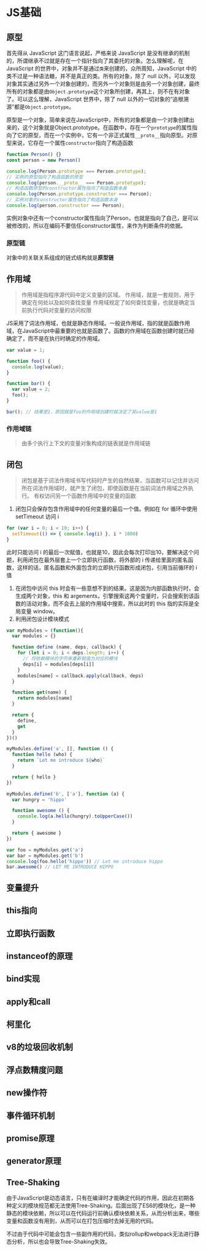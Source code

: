 # JS基础

## 原型

首先得从 JavaScript 这门语言说起，严格来说 JavaScript 是没有继承的机制的，所谓继承不过就是存在一个指针指向了其委托的对象。怎么理解呢，在 JavaScript 的世界中，对象并不是通过`类`来创建的，众所周知，JavaScript 中的类不过是一种语法糖，并不是真正的类。所有的对象，除了 null 以外，可以发现对象其实通过另外一个对象创建的，而另外一个对象则是由另一个对象创建，最终所有的对象都是由`Object.prototype`这个对象所创建，再其上，则不在有对象了。可以这么理解，JavaScript 世界中，除了 null 以外的一切对象的“追根溯源”都是`Object.prototype`。

原型是一个对象，简单来说在JavaScript中，所有的对象都是由一个对象创建出来的，这个对象就是Object.prototype。在函数中，存在一个`prototype`的属性指向了它的原型，而在一个实例中，它有一个非正式属性`__proto__`指向原型。对原型来说，它存在一个属性`constructor`指向了构造函数

```javascript
function Person() {}
const person = new Person()

console.log(Person.prototype === Person.prototype);
// 实例的原型指向了构造函数的原型
console.log(person.__proto__ === Person.prototype);
// 构造函数原型的constructor属性指向了构造函数本身
console.log(Person.prototype.constructor === Person);
// 实例对象的constructor属性指向了构造函数本身
console.log(person.constructor === Person);

```

实例对象中还有一个constructor属性指向了Person，也就是指向了自己，是可以被修改的，所以在编码不要信任constructor属性，来作为判断条件的依据。

### 原型链

对象中的关联关系组成的链式结构就是**原型链**

## 作用域

> 作用域是指程序源代码中定义变量的区域。
> 作用域，就是一套规则，用于确定在何处以及如何查找变量
> 作用域规定了如何查找变量，也就是确定当前执行代码对变量的访问权限

JS采用了词法作用域，也就是静态作用域。一般说作用域，指的就是函数作用域，在JavaScript中最重要的也就是函数了。函数的作用域在函数创建时就已经确定了，而不是在执行时确定的作用域。

```javascript
var value = 1;

function foo() {
  console.log(value);
}

function bar() {
  var value = 2;
  foo();
}

bar(); // 结果是1，原因就是foo的作用域创建时就决定了其value是1
```

### 作用域链

> 由多个执行上下文的变量对象构成的链表就是作用域链

## 闭包

> 闭包是基于词法作用域书写代码时产生的自然结果，当函数可以记住并访问所在词法作用域时，就产生了闭包，即使函数是在当前词法作用域之外执行。
> 有权访问另一个函数作用域中的变量的函数

1. 闭包只会保存包含作用域中的任何变量的最后一个值。例如在 for 循环中使用 setTimeout 访问 i

```javascript
for (var i = 0; i < 10; i++) {
  setTimeout(() => { console.log(i) }, i * 1000)
}
```

此时只能访问 i 的最后一次赋值，也就是10，因此会每次打印出10，要解决这个问题，利用闭包在最外层套上一个立即执行函数，将外部的 i 传递给里面的匿名函数，这样的话，匿名函数和外面包含的立即执行函数形成闭包，引用当前循环的 i 值

1. 在闭包中访问 this 时会有一些意想不到的结果。这是因为内部函数执行时，会生成两个对象，this 和 argements，引擎搜索这两个变量时，只会搜索到该函数的活动对象，而不会去上层的作用域中搜索，所以此时的 this 指的实际是全局变量 window。
2. 利用闭包设计模块模式

```javascript
var myModules = (function(){
  var modules = {}

  function define (name, deps, callback) {
    for (let i = 0; i < deps.length; i++) {
      // 将依赖模块的字符串重新赋值为对应的模块
      deps[i] = modules[deps[i]]
    }
    modules[name] = callback.apply(callback, deps)
  }

  function get(name) {
    return modules[name]
  }

  return {
    define,
    get
  }
})()

myModules.define('a', [], function () {
  function hello (who) {
    return `Let me introduce ${who}`
  }

  return { hello }
})

myModules.define('b', ['a'], function (a) {
  var hungry = 'hippo'

  function awesome () {
    console.log(a.hello(hungry).toUpperCase())
  }

  return { awesome }
})

var foo = myModules.get('a')
var bar = myModules.get('b')
console.log(foo.hello('hippo')) // Let me introduce hippo
bar.awesome() // LET ME INTRODUCE HIPPO
```

## 变量提升

## this指向

## 立即执行函数

## instanceof的原理

## bind实现

## apply和call

## 柯里化

## v8的垃圾回收机制

## 浮点数精度问题

## new操作符

## 事件循环机制

## promise原理

## generator原理
## Tree-Shaking

由于JavaScript是动态语言，只有在编译时才能确定代码的作用，因此在初期各种定义的模块规范都无法使用Tree-Shaking。后面出现了ES6的模块化，是一种静态的模块依赖，所以可以在代码运行前确认模块依赖关系，从而分析出来，哪些变量和函数没有用到，从而可以在打包压缩时去掉无用的代码。

不过由于代码中可能会包含一些副作用的代码，类似rollup和webpack无法进行静态分析，所以也会导致Tree-Shaking失效。
